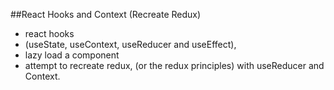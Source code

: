 ##React Hooks and Context (Recreate Redux)

* react hooks
* (useState, useContext, useReducer and useEffect),
* lazy load a component
* attempt to recreate redux, (or the redux principles) with useReducer and Context.

